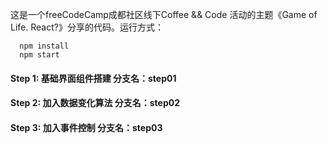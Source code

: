 这是一个freeCodeCamp成都社区线下Coffee && Code 活动的主题《Game of Life. React?》分享的代码。运行方式：

```
  npm install
  npm start
```

#### Step 1: 基础界面组件搭建 分支名：step01

#### Step 2: 加入数据变化算法 分支名：step02

#### Step 3: 加入事件控制 分支名：step03